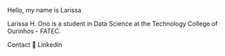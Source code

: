 Hello, my name is Larissa

Larissa H. Ono is a student in Data Science at the Technology College of Ourinhos - FATEC. 

Contact
👔 Linkedin




